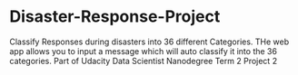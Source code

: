 # Disaster-Response-Project
Classify Responses during disasters into 36 different Categories. THe web app allows you to input a message which will auto classify it into the 36 categories. Part of Udacity Data Scientist Nanodegree Term 2 Project 2
